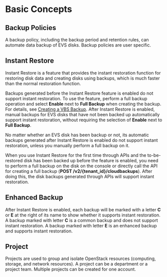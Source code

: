 # Basic Concepts<a name="EN-US_TOPIC_0071076576"></a>

## Backup Policies<a name="section1989852418467"></a>

A backup policy, including the backup period and retention rules, can automate data backup of EVS disks. Backup policies are user specific.

## Instant Restore<a name="section1713119814918"></a>

Instant Restore is a feature that provides the instant restoration function for restoring disk data and creating disks using backups, which is much faster than the normal restoration function.

Backups generated before the Instant Restore feature is enabled do not support instant restoration. To use the feature, perform a full backup operation and select  **Enable**  next to  **Full Backup**  when creating the backup. For details, see  [Creating a VBS Backup](creating-a-vbs-backup.md). After Instant Restore is enabled, manual backups for EVS disks that have not been backed up automatically support instant restoration, without requiring the selection of  **Enable**  next to  **Full Backup**.

No matter whether an EVS disk has been backup or not, its automatic backups generated after Instant Restore is enabled do not support instant restoration, unless you manually perform a full backup on it.

When you use Instant Restore for the first time through APIs and the to-be-restored disk has been backed up before the feature is enabled, you need to perform a full backup on the disk on the console or directly call the API for creating a full backup \(**POST /v2/\{tenant\_id\}/cloudbackups**\). After doing this, the disk backups generated through APIs will support instant restoration.

## Enhanced Backup<a name="section36409373374"></a>

After Instant Restore is enabled, each backup will be marked with a letter  **C**  or  **E**  at the right of its name to show whether it supports instant restoration. A backup marked with letter  **C**  is a common backup and does not support instant restoration. A backup marked with letter  **E**  is an enhanced backup and supports instant restoration.

## Project<a name="section17873955174119"></a>

Projects are used to group and isolate OpenStack resources \(computing, storage, and network resources\). A project can be a department or a project team. Multiple projects can be created for one account.

